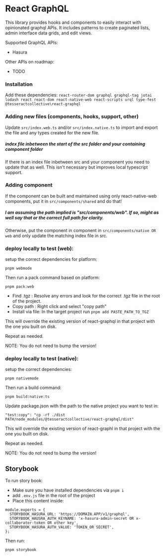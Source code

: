 # React GraphQL

This library provides hooks and components to easily interact with opinionated graphql APIs. It includes patterns to create paginated lists, admin interface data grids, and edit views.

Supported GraphQL APIs:
- Hasura

Other APIs on roadmap:
- TODO

### Installation

Add these dependencies: `react-router-dom graphql graphql-tag jotai lodash react react-dom react-native-web react-scripts urql type-fest @tesseractcollective\react-graphql`

### Adding new files (components, hooks, support, other)

Update `src/index.web.ts` and/or `src/index.native.ts` to import and export the file and any types created for the new file.

##### index file inbetween the start of the src folder and your containing component folder 
If there is an index file inbetween src and your component you need to update that as well. This isn't necessary but improves local typescript support.

### Adding component

If the component can be built and maintained using only react-native-web components, put it in `src/components/shared` and do that!

##### I am assuming the path implied is "src/components/web".  If so, might as well say that or the correct full path for clarity.
Otherwise, put the component in component in `src/components/native OR web` and only update the matching index file in src.


### deploy locally to test (web):

setup the correct dependencies for platform:
```
pnpm webmode
```

Then run a pack command based on platform:
```
pnpm pack:web
```

* Find .tgz : Resolve any errors and look for the correct .tgz file in the root of the project.
* Copy path : Right click and select "copy path"
* Install via file: In the target project run `pnpm add PASTE_PATH_TO_TGZ`

This will override the existing version of react-graphql in that project with the one you built on disk.

Repeat as needed.

NOTE: You do not need to bump the version!

### deploy locally to test (native):

setup the correct dependencies:
```
pnpm nativemode
```

Then run a build command:
```
pnpm build:native:ts
```

Update package.json with the path to the native project you want to test in:
```
"test:copy": "cp -rf ./dist PATH/node_modules/@tesseractcollective/react-graphql/dist"
```


This will override the existing version of react-graphl in that project with the one you built on disk.

Repeat as needed.

NOTE: You do not need to bump the version!

## Storybook

To run story book:

* Make sure you have installed dependencies via `pnpm i`
* add `.env.js` file in the root of the project
* Place this content inside:

```
module.exports = {
  STORYBOOK_HASURA_URL: 'https://DOMAIN.APP/v1/graphql',
  STORYBOOK_HAUSRA_AUTH_KEYNAME: 'x-hasura-admin-secret OR x-collaborator-token OR other key',
  STORYBOOK_HASURA_AUTH_VALUE: 'TOKEN_OR SECRET',
};
```

Then run:

`pnpm storybook`
